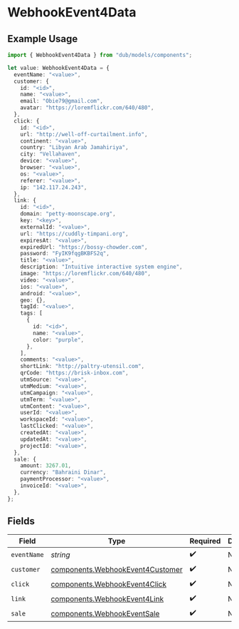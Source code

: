 # WebhookEvent4Data

## Example Usage

```typescript
import { WebhookEvent4Data } from "dub/models/components";

let value: WebhookEvent4Data = {
  eventName: "<value>",
  customer: {
    id: "<id>",
    name: "<value>",
    email: "Obie79@gmail.com",
    avatar: "https://loremflickr.com/640/480",
  },
  click: {
    id: "<id>",
    url: "http://well-off-curtailment.info",
    continent: "<value>",
    country: "Libyan Arab Jamahiriya",
    city: "Vellahaven",
    device: "<value>",
    browser: "<value>",
    os: "<value>",
    referer: "<value>",
    ip: "142.117.24.243",
  },
  link: {
    id: "<id>",
    domain: "petty-moonscape.org",
    key: "<key>",
    externalId: "<value>",
    url: "https://cuddly-timpani.org",
    expiresAt: "<value>",
    expiredUrl: "https://bossy-chowder.com",
    password: "FyIK9fqgBKBFS2q",
    title: "<value>",
    description: "Intuitive interactive system engine",
    image: "https://loremflickr.com/640/480",
    video: "<value>",
    ios: "<value>",
    android: "<value>",
    geo: {},
    tagId: "<value>",
    tags: [
      {
        id: "<id>",
        name: "<value>",
        color: "purple",
      },
    ],
    comments: "<value>",
    shortLink: "http://paltry-utensil.com",
    qrCode: "https://brisk-inbox.com",
    utmSource: "<value>",
    utmMedium: "<value>",
    utmCampaign: "<value>",
    utmTerm: "<value>",
    utmContent: "<value>",
    userId: "<value>",
    workspaceId: "<value>",
    lastClicked: "<value>",
    createdAt: "<value>",
    updatedAt: "<value>",
    projectId: "<value>",
  },
  sale: {
    amount: 3267.01,
    currency: "Bahraini Dinar",
    paymentProcessor: "<value>",
    invoiceId: "<value>",
  },
};
```

## Fields

| Field                                                                                | Type                                                                                 | Required                                                                             | Description                                                                          |
| ------------------------------------------------------------------------------------ | ------------------------------------------------------------------------------------ | ------------------------------------------------------------------------------------ | ------------------------------------------------------------------------------------ |
| `eventName`                                                                          | *string*                                                                             | :heavy_check_mark:                                                                   | N/A                                                                                  |
| `customer`                                                                           | [components.WebhookEvent4Customer](../../models/components/webhookevent4customer.md) | :heavy_check_mark:                                                                   | N/A                                                                                  |
| `click`                                                                              | [components.WebhookEvent4Click](../../models/components/webhookevent4click.md)       | :heavy_check_mark:                                                                   | N/A                                                                                  |
| `link`                                                                               | [components.WebhookEvent4Link](../../models/components/webhookevent4link.md)         | :heavy_check_mark:                                                                   | N/A                                                                                  |
| `sale`                                                                               | [components.WebhookEventSale](../../models/components/webhookeventsale.md)           | :heavy_check_mark:                                                                   | N/A                                                                                  |